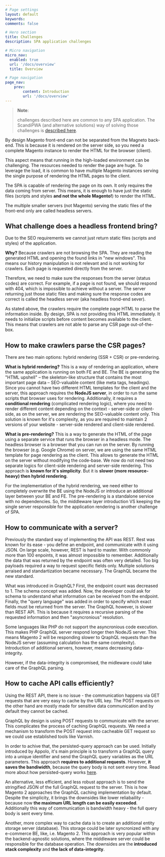 ```yaml
---
# Page settings
layout: default
keywords:
comments: false

# Hero section
title: Challenges
description: SPA application challenges

# Micro navigation
micro_nav:
  enabled: true
  url: '/docs/overview'
  title: Overview

# Page navigation
page_nav:
    prev:
        content: Introduction
        url: '/docs/overview'
---
```


> **Note**:
>
> challenges described here are common to any SPA application. The ScandiPWA (and alternative solutions) way of solving those challenges is [described here](./existing_solutions.md).

By design Magento front-end can not be separated from the Magneto back-end. This is because it is rendered on the server side, so you need a complete Magento instance to render the HTML for the browser (client).

This aspect means that running in the high-loaded environment can be challenging. The resources needed to render the page are huge. To leverage the load, it is common to have multiple Magento instances serving the single purpose of rendering the HTML pages to the client.

The SPA is capable of rendering the page on its own. It only requires the data coming from server. This means, it is enough to have just the static files (scripts and styles **and not the whole Magento!**) to render the HTML.

The multiple smaller servers (not Magento) serving the static files of the front-end only are called headless servers.

## What challenge does a headless frontend bring?

Due to the SEO requirements we cannot just return static files (scripts and styles) of the application.

**Why?** Because crawlers are not browsing the SPA. They are reading the generated HTML and opening the found links in "new windows". This means our history manipulation is not relevant and is not working for crawlers. Each page is requested directly from the server.

Therefore, we need to make sure the responses from the server (status codes) are correct. For example, if a page is not found, we should respond with 404, which is impossible to achieve without a server. The server returning just those static files and making sure the response codes are correct is called the headless server (aka headless frond-end sever).

As stated above, the crawlers require the complete page HTML to parse the information inside. By design, SPA is not providing this HTML immediately. It needs to initialize scripts before content becomes available to the client. This means that crawlers are not able to parse any CSR page out-of-the-box.

## How to make crawlers parse the CSR pages?

There are two main options: hybrid rendering (SSR + CSR) or pre-rendering.

**What is hybrid rendering?** This is a way of rendering an application, where the same application is running on both FE and BE. The BE is generating the "HTML upshell" – the skeleton-like structure that contains the most important page data – SEO-valuable content (like meta tags, headings). Since you cannot have two different HTML templates for the client and the server, this approach requires the **NodeJS server**, in order to run the same scripts that browser uses for rendering. Additionally, it requires a **conditional rendering** (complicated rendering logic), where you need to render different content depending on the context - server-side or client-side, as on the server, we are rendering the SEO-valuable content only. This solution is known for it's complexity, as you are required to maintain 2 versions of your website - server-side rendered and client-side rendered.

**What is pre-rendering?** This is a way to generate the HTML of the page using a separate service that runs the browser in a headless mode. The headless browser is a browser that you can run on the server. By running the browser (e.g. Google Chrome) on server, we are using the same HTML template for page rendering as the client. This allows to generate the HTML on the server without modifying the code-base. We now do not need two separate logics for client-side rendering and server-side rendering. This approach is **known for it's simplicity**. But it is **slower (more resource-heavy) then hybrid rendering**.

For the implementation of the hybrid rendering, we need either to completely overwrite the BE using the NodeJS or introduce an additional layer between your BE and FE. The pre-rendering is a standalone service with no dependencies. So, the middleware layer introduction VS keeping the single server responsible for the application rendering is another challenge of SPA.

## How to communicate with a server?

Previously the standard way of implementing the API was REST. Rest was known for its ease - you define an endpoint, and communicate with it using JSON. On large scale, however, REST is hard to master. With commonly more than 100 enpoints, it was almost impossible to remember. Additionally the data that was returned by the endpoint was often very detailed. Too big payloads required a way to request specific fields only. Multiple solutions arraised and standartization became necessary. The GraphQL became the new standard.

What was introduced in GraphQL? First, the endpoint count was decreased to 1. The schema concept was added. Now, the developer could ask for schema to understand what information can be received from the endpoint. Finally, the "query language" was added in order to specify which exact fields must be returned from the server. The GraphQL however, is slower than REST API. This is because it requires a recursive parsing of the requested information and then "asyncronious" resolution.

Some languages like PHP do not support the asyncronious code execution. This makes PHP GraphQL server respond longer then NodeJS server. This means Magento 2 will be responding slower to QraphQL requests than the NodeJS server (assuming calculation has the same complexity). Introduction of additional servers, however, means decreasing data-integrity.

However, if the data-integrity is compromised, the midleware could take care of the GraphQL parsing.

## How to cache API calls efficiently?

Using the REST API, there is no issue - the communication happens via GET requests that are very easy to cache by the URL key. The POST requests on the other hand are mostly made for sensitive data communication and by default they cannot be cached.

GraphQL by design is using POST requests to communicate with the server. This complicates the process of caching GraphQL requests. We need a mechanism to transform the POST request into cacheable GET request so we could use established tools like Varnish.

In order to achive that, the persisted-query approach can be used. Initially introduced by Appolo, it's main principle is to transform a GraphQL query into a unique identifier and send the GraphQL query variables as the URL parameters. This approach **requires to additional requests**. However, **it saves the bandiwidth**, because the query body is not sent every time. Read more about how persisted-query works [here](https://github.com/scandipwa/persisted-query#usage).

An alternative, less efficient, and less robust approach is to send the stringified JSON of the full GraphQL request to the server. This is how Magento 2 approaches the GraphQL caching implementation by default. Despite the simplicity, it brings the downsides like lower reliabaility - because now **the maximum URL length can be easily exceeded**. Additionally this way of communication is bandwidth heavy - the full query body is sent every time.

Another, more complex way to cache data is to create an additional entity storage server (database). This storage could be later syncronized with any e-commerce BE, like, i.e. Magento 2. This approach is very popular within the backend-agnostic solutions, where the middleware server could be responsible for the database operation. The downsides are the **introduced stack complexity** and **the lack of data-integrity**.

<!-- ## Summary -->

<!-- TODO: complete doc @liana -->
